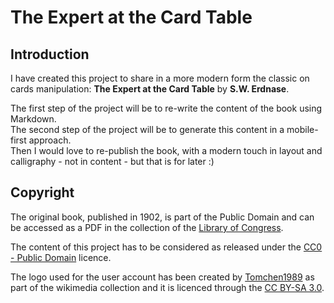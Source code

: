 # The Expert at the Card Table

## Introduction

I have created this project to share in a more modern form the classic on cards manipulation: **The Expert at the Card Table** by **S.W. Erdnase**.

The first step of the project will be to re-write the content of the book using Markdown.  
The second step of the project will be to generate this content in a mobile-first approach.  
Then I would love to re-publish the book, with a modern touch in layout and calligraphy - not in content - but that is for later :)

## Copyright

The original book, published in 1902, is part of the Public Domain and can be accessed as a PDF in the collection of the [Library of Congress](https://www.loc.gov/item/34011788/).

The content of this project has to be considered as released under the [CC0 - Public Domain](https://creativecommons.org/publicdomain/zero/1.0/) licence.

The logo used for the user account has been created by [Tomchen1989](https://commons.wikimedia.org/wiki/User:Tomchen1989) as part of the wikimedia collection and it is licenced through the [CC BY-SA 3.0](https://creativecommons.org/licenses/by-sa/3.0/deed.en).
